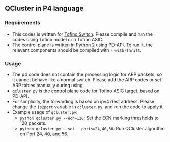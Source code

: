 ## QCluster in P4 language

### Requirements
- This codes is written for [Tofino Switch](https://barefootnetworks.com/products/brief-tofino/). Please compile and run the codes using Tofino model or a Tofino ASIC.
- The control plane is written in Python 2 using PD-API. To run it, the relevant components should be compiled with `--with-thrift`.

### Usage
- The p4 code does not contain the processing logic for ARP packets, so it cannot behave like a normal switch. Please add the ARP codes or set ARP tables manually during using.
- `qcluster.py` is the control plane code for Tofino ASIC target, based on PD-API.
- For simplicity, the forwarding is based on ipv4 dest address. Please change the `ip2port` variable in `qcluster.py`, and run the code to apply it.
- Example usage of `qcluster.py`:
	- `python qcluster.py --ecn=120`: Set the ECN marking thresholds to 120 packets.
	- `python qcluster.py --set --ports=24,40,56`: Run QCluster algorithm on Port 24, 40, and 56.
